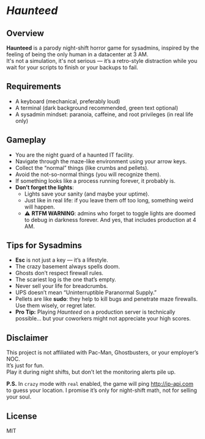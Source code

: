 # *Haunteed*

## Overview
**Haunteed** is a parody night-shift horror game for sysadmins, inspired by the feeling of being the only human in a datacenter at 3 AM.  
It's not a simulation, it's not serious — it’s a retro-style distraction while you wait for your scripts to finish or your backups to fail.

## Requirements
- A keyboard (mechanical, preferably loud)
- A terminal (dark background recommended, green text optional)
- A sysadmin mindset: paranoia, caffeine, and root privileges (in real life only)

## Gameplay
- You are the night guard of a haunted IT facility.
- Navigate through the maze-like environment using your arrow keys.
- Collect the “normal” things (like crumbs and pellets).
- Avoid the not-so-normal things (you will recognize them).
- If something looks like a process running forever, it probably is.
- **Don’t forget the lights**:
  - Lights save your sanity (and maybe your uptime).
  - Just like in real life: if you leave them off too long, something weird will happen.
  - ⚠️  **RTFM WARNING**: admins who forget to toggle lights are doomed to debug in darkness forever. And yes, that includes production at 4 AM.

## Tips for Sysadmins
- **Esc** is not just a key — it’s a lifestyle.
- The crazy basement always spells doom.
- Ghosts don’t respect firewall rules.
- The scariest log is the one that’s empty.
- Never sell your life for breadcrumbs.
- UPS doesn’t mean “Uninterruptible Paranormal Supply.”
- Pellets are like **sudo**: they help to kill bugs and penetrate maze firewalls. Use them wisely, or regret later.
- **Pro Tip:** Playing *Haunteed* on a production server is technically possible… but your coworkers might not appreciate your high scores.

## Disclaimer
This project is not affiliated with Pac-Man, Ghostbusters, or your employer’s NOC.  
It’s just for fun.  
Play it during night shifts, but don’t let the monitoring alerts pile up.  

**P.S.** In `crazy` mode with `real` enabled, the game will ping http://ip-api.com to guess your location. I promise it’s only for night-shift math, not for selling your soul.

## License
MIT
